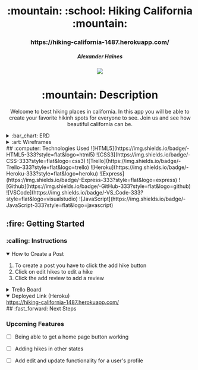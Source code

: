 <div align="center">
<h1>
:mountain: :school: Hiking California :mountain:
</h1>

<h3>https://hiking-california-1487.herokuapp.com/</h3>

<h5>Alexander Haines</h5>

<a href="https://www.linkedin.com/in/alexander-haines-9a9956238/" target="_blank">
<img
  src="https://img.shields.io/badge/-@username-blue?style=flat&logo=Linkedin&logoColor=white"
/>
</a>

<h1>:mountain: Description</h1>

<p>
Welcome to best hiking places in california. In this app you will be able to create your favorite hikinh spots for everyone to see. Join us and see how beautiful california can be.
</p>

</div>

<details>
  <summary>:bar_chart: ERD</summary>

| Description  | Screenshot |
| :----------: | ---------- |
| <h3>ERD</h3> | <img       |

    src="https://i.imgur.com/zIDW6zY.jpg"
    width="700"

/>

</details>

<details>
  <summary>:art: Wireframes</summary>

   <h3 align="center">Home page</h3> | <img
    src="https://i.imgur.com/pSQxHyP.png"
    width="700"
  />

   <h3 align="center">All Hikes page</h3> | <img
    src="https://i.imgur.com/iIzY7yD.png"
    width="700"
  /> 
</details>
 ## :computer: Technologies Used
![HTML5](https://img.shields.io/badge/-HTML5-333?style=flat&logo=html5)
![CSS3](https://img.shields.io/badge/-CSS-333?style=flat&logo=css3)
![Trello](https://img.shields.io/badge/-Trello-333?style=flat&logo=trello)
![Heroku](https://img.shields.io/badge/-Heroku-333?style=flat&logo=heroku)
![Express](https://img.shields.io/badge/-Express-333?style=flat&logo=express)
![Github](https://img.shields.io/badge/-GitHub-333?style=flat&logo=github)
![VSCode](https://img.shields.io/badge/-VS_Code-333?style=flat&logo=visualstudio)
![JavaScript](https://img.shields.io/badge/-JavaScript-333?style=flat&logo=javascript)
<h2>:fire: Getting Started</h2>

<h3>:calling: Instructions</h3>
<details open>
  <summary>How to Create a Post</summary>
  <ol>
    <li>
      To create a post you have to click the add hike button
    </li>
    <li>
     Click on edit hikes to edit a hike
    </li>
    <li>Click the add review to add a review</li>
  </ol>
</details>

<details>
  <h3>:link: Links</h3>
  <summary>Trello Board</summary>
  <a href="https://trello.com/b/2DZgcoYD/p2"
    >https://trello.com/b/2DZgcoYD/p2</a>
</details>

<details open>
  <summary>Deployed Link (Heroku)</summary>
  <a href="https://hiking-california-1487.herokuapp.com/"
    >https://hiking-california-1487.herokuapp.com/</a>
</details>
## :fast_forward: Next Steps

### Upcoming Features

- [ ] Being able to get a home page button working

- [ ] Adding hikes in other states

- [ ] Add edit and update functionality for a user's profile
